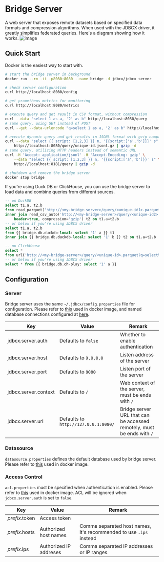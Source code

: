 # Bridge Server

A web server that exposes remote datasets based on specified data formats and compression algorithms. When used with the JDBCX driver, it greatly simplifies federated queries. Here's a diagram showing how it works.
![image](https://github.com/jdbcx/jdbcx/assets/4270380/4dc3b215-16d9-4d40-8b94-778f68529919)


## Quick Start

Docker is the easiest way to start with.

```bash
# start the bridge server in background
docker run --rm -it -p8080:8080 --name bridge -d jdbcx/jdbcx server

# check server configuration
curl http://localhost:8080/config

# get prometheus metrics for monitoring
curl http://localhost:8080/metrics

# execute query and get result in CSV format, without compression
curl --data "select 1 as a, '2' as b" http://localhost:8080/query
# same query, using GET instead of POST
curl --get --data-urlencode "q=select 1 as a, '2' as b" http://localhost:8080/query

# execute dynamic query and get results in JSONL format with gzip compression
curl --data "select {{ script: [1,2,3] }} n, '{{script:['a','b']}}' s" \
    http://localhost:8080/query/unique-id.jsonl.gz | gzip -d
# same query, utilizing HTTP headers instead of semantic URL
curl -H 'Accept: application/jsonl' -H 'Accept-Encoding: gzip' \
    --data "select {{ script: [1,2,3] }} n, '{{script:['a','b']}}' s" \
    http://localhost:8181/query | gzip -d

# shutdown and remove the bridge server
docker stop bridge
```

If you're using Duck DB or ClickHouse, you can use the bridge server to load data and combine queries from different sources.

```sql
-- on DuckDB
select t1.a, t2.b
from read_parquet('http://<my-bridge-server>/query/<unique-id1>.parquet?q=select%20%271%27%20a&codec=zstd') t1
inner join read_csv_auto('http://<my-bridge-server>/query/<unique-id2>.csv.gz?q=select%20%271%27%20b',
    header=true, compression='gzip') t2 on t1.a=t2.b
-- or below if you're using JDBCX driver
select t1.a, t2.b
from {{ bridge.db.duckdb-local: select '1' a }} t1
inner join {{ bridge.db.duckdb-local: select '1' b }} t2 on t1.a=t2.b

-- on ClickHouse
select *
from url('http://<my-bridge-server>/query/<unique-id>.parquet?q=select%20%271%27%20a&codec=zstd', Parquet)
-- or below if you're using JDBCX driver
select * from {{ bridge.db.ch-play: select '1' a }}
```

## Configuration

### Server

Bridge server uses the same `~/.jdbcx/config.properties` file for configuration. Please refer to [this](/docker/app/.jdbcx/config.properties) used in docker image, and named database connections configured at [here](/docker/app/.jdbcx/db).

| Key | Value | Remark |
| --- | ----- | ------ |
| jdbcx.server.auth | Defaults to `false` | Whether to enable authentication |
| jdbcx.server.host | Defaults to `0.0.0.0` | Listen address of the server |
| jdbcx.server.port | Defaults to `8080` | Listen port of the server |
| jdbcx.server.context | Defaults to `/` | Web context of the server, must be ends with `/` |
| jdbcx.server.url | Defaults to `http://127.0.0.1:8080/` | Bridge server URL that can be accessed remotely, must be ends with `/` |

### Datasource

`datasource.properties` defines the default database used by bridge server. Please refer to [this](/docker/app/datasource.properties) used in docker image.

### Access Control

`acl.properties` must be specified when authentication is enabled. Please refer to [this](/docker/app/acl.properties) used in docker image. ACL will be ignored when `jdbcx.server.auth` is set to `false`.

| Key | Value | Remark |
| --- | ----- | ------ |
| _prefix_.token | Access token | |
| _prefix_.hosts | Authorized host names | Comma separated host names, it's recommended to use `.ips` instead |
| _prefix_.ips | Authorized IP addreses | Comma separated IP addresses or IP ranges |
